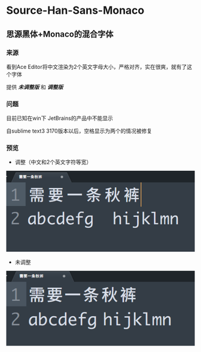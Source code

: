# Source-Han-Sans-Monaco
## 思源黑体+Monaco的混合字体

### 来源
看到Ace Editor将中文渲染为2个英文字母大小，严格对齐，实在很爽，就有了这个字体

提供 ***未调整版*** 和 ***调整版***

### 问题
目前已知在win下 JetBrains的产品中不能显示

自sublime text3 3170版本以后，空格显示为两个的情况被修复



### 预览

- 调整（中文和2个英文字符等宽）

![](https://github.com/eceilx/Source-Han-Sans-Monaco/blob/master/preview/%E5%AF%B9%E9%BD%90.png)


- 未调整

![](https://github.com/eceilx/Source-Han-Sans-Monaco/blob/master/preview/%E6%9C%AA%E5%AF%B9%E9%BD%90.png)
